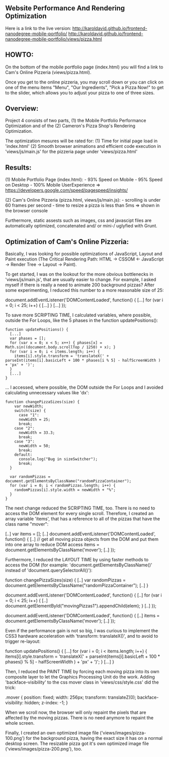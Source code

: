 ## Website Performance And Rendering Optimization

Here is a link to the live version:
http://karoldavid.github.io/frontend-nanodegree-mobile-portfolio/
http://karoldavid.github.io/frontend-nanodegree-mobile-portfolio/views/pizza.html


HOWTO:
------
On the bottom of the mobile portfolio page (index.html) you will find a link to Cam's Online Pizzeria (views/pizza.html).

Once you get to the online pizzeria, you may scroll down or you can click on one of the menu items "Menu", "Our Ingredients", "Pick a Pizza Now!" to
get to the slider, which allows you to adjust your pizza to one of three sizes.


Overview:
---------
Project 4 consists of two parts, (1) the Mobile Portfolio Performance Optimization and 
of the (2) Cameron's Pizza Shop's Rendering Optimization.

The optimization mesures will be rated for:
(1) Time for initial page load in 'index.html'
(2) Smooth browser animations and efficient code execution in 'views/js/main.js' for the
    pizzeria page under 'views/pizza.html'


Results:
--------
(1) Mobile Portfolio Page (index.html):
    - 93%  Speed on Mobile
    - 95%  Speed on Desktop
    - 100% Mobile UserExperience
    => https://developers.google.com/speed/pagespeed/insights/

(2) Cam's Online Pizzeria (pizza.html, views/js/main.js):
    - scrolling is under 60 frames per second
    - time to resize a pizza is less than 5ms
    => shown in the browser console

Furthermore, static assests such as images, css and javascipt files are automatically optimized, concatenated and/ or mini-/ uglyfied with Grunt.


Optimization of Cam's Online Pizzeria:
--------------------------------------
Basically, I was looking for possible optimizations of JavaScript, Layout and Paint execution (The Critical Rendering Path:
HTML -> CSSOM <- JavaScript -> Render Tree -> Layout -> Paint).

To get started, I was on the lookout for the more obvious bottlenecks in 'views/js/main.js', that are usually easier to change.
For example, I asked myself if there is really a need to animate 200 background pizzas? After some experimenting, I reduced this number to a
more reasonable size of 25:

document.addEventListener('DOMContentLoaded', function() {
  [...]
  for (var i = 0; i < 25; i++) {
    [...]
  }
  [...]
});

To save more SCRIPTING TIME, I calculated variables, where possible, outside the For Loops, like the 5 phases in the function updatePositions():

    function updatePositions() {
      [...]
      var phases = [];
      for (var x = 0; x < 5; x++) { phases[x] = Math.sin((document.body.scrollTop / 1250) + x); }
      for (var i = 0; i < items.length; i++) {
        items[i].style.transform = 'translateX(' + parseInt(items[i].basicLeft + 100 * phases[i % 5] - halfScreenWidth ) + 'px' + ')';
      }
      [...]
    }

... I accessed, where possible, the DOM outside the For Loops and I avoided calculating unnecessary values like 'dx':

    function changePizzaSizes(size) {
        var newWidth;
        switch(size) {
          case "1":
          newWidth = 25;
          break;
        case "2":
          newWidth = 33.3;
          break;
        case "3":
          newWidth = 50;
          break;
        default:
          console.log("Bug in sizeSwitcher");
          break;
      }
    
      var randomPizzas = document.getElementsByClassName("randomPizzaContainer");
      for (var i = 0; i < randomPizzas.length; i++) {
        randomPizzas[i].style.width = newWidth + "%";
      }
    }

The next change reduced the SCRIPTING TIME, too. There is no need to access the DOM element for every single scroll.
Therefore, I created an array variable 'items', that has a reference to all of the pizzas that have the class name "mover":

[..]
var items = [];
[..]
document.addEventListener('DOMContentLoaded', function() {
  [..]
  // get all moving pizza objects from the DOM and put them into one array to reduce DOM access
  items = document.getElementsByClassName('mover');
  [..]
});

Furthermore, I reduced the LAYOUT TIME by using faster methods to access the DOM (for example: 'document.getElementsByClassName()' instead of 'document.querySelectorAll()'):

function changePizzaSizes(size) {
    [..]
    var randomPizzas = document.getElementsByClassName("randomPizzaContainer");
    [..]
}

document.addEventListener('DOMContentLoaded', function() {
  [..]
  for (var i = 0; i < 25; i++) {
    [..]
    document.getElementById("movingPizzas1").appendChild(elem);
  }
  [..]
});

document.addEventListener('DOMContentLoaded', function() {
  [..]
  items = document.getElementsByClassName('mover');
  [..]
});

Even if the performance gain is not so big, I was curious to implement the CSS3 hardware acceleration with 'transform: translateX()', and to avoid to trigger re-layout:

function updatePositions() {
  [...]
  for (var i = 0; i < items.length; i++) {
    items[i].style.transform = 'translateX(' + parseInt(items[i].basicLeft + 100 * phases[i % 5] - halfScreenWidth ) + 'px' + ')';
  }
  [...]
}

Then, I reduced the PAINT TIME by forcing each moving pizza into its own composite layer to let the Graphics Processing Unit do the work. Adding 'backface-visibility' to the css mover class in 'views/css/style.css' did the trick:

.mover {
  position: fixed;
  width: 256px;
  transform: translateZ(0);
  backface-visibility: hidden;
  z-index: -1;
}

When we scroll now, the browser will only repaint the pixels that are affected by the moving pizzas. There is no need anymore to repaint the whole screen.

Finally, I created an own optimized image file ('views/images/pizza-100.png') for the background pizza, having the exact size it has on a normal desktop screen. The resizable pizza got it's own optimized image file ('views/images/pizza-200.png'), too.

